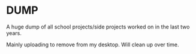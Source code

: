 # DUMP
A huge dump of all school projects/side projects worked on in the last two years.

Mainly uploading to remove from my desktop. Will clean up over time. 
